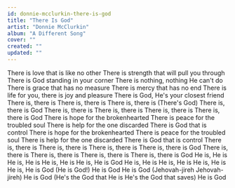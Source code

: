 ```yaml
---
id: donnie-mcclurkin-there-is-god
title: "There Is God"
artist: "Donnie McClurkin"
album: "A Different Song"
cover: ""
created: ""
updated: ""
---
```


There is love that is like no other
There is strength that will pull you through
There is God standing in your corner
There is nothing, nothing He can't do
There is grace that has no measure
There is mercy that has no end
There is life for you, there is joy and pleasure
There is God, He's your closest friend
There is, there is
There is, there is
There is, there is
(There's God)
There is, there is God
There is, there is
There is, there is
There is, there is
There is, there is God
There is hope for the brokenhearted
There is peace for the troubled soul
There is help for the one discarded
There is God that is control
There is hope for the brokenhearted
There is peace for the troubled soul
There is help for the one discarded
There is God that is control
There is, there is
There is, there is
There is, there is
There is, there is God
There is, there is
There is, there is
There is, there is
There is, there is God
He is, He is
He is, He is
He is, He is
He is, He is God
He is, He is
He is, He is
He is, He is
He is, He is God
(He is God!)
He is God
He is God
(Jehovah-jireh
Jehovah-jireh)
He is God
(He's the God that He is
He's the God that saves)
He is God
